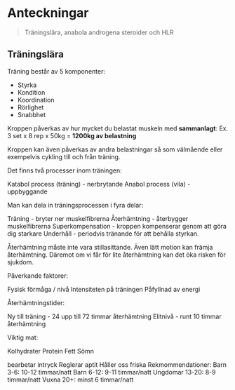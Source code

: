 # Anteckningar
> Träningslära, anabola androgena steroider och HLR

## Träningslära
Träning består av 5 komponenter:
- Styrka
- Kondition
- Koordination
- Rörlighet
- Snabbhet

Kroppen påverkas av hur mycket du belastat muskeln med **sammanlagt**:
Ex. 3 set x 8 rep x 50kg = **1200kg av belastning**



Kroppen kan även påverkas av andra belastningar så som välmående eller exempelvis cykling till och från träning.



Det finns två processer inom träningen:

Katabol process (träning) - nerbrytande
Anabol process (vila) - uppbyggande


Man kan dela in träningsprocessen i fyra delar:

Träning - bryter ner muskelfibrerna
Återhämtning - återbygger muskelfibrerna
Superkompensation - kroppen kompenserar genom att göra dig starkare
Underhåll - periodvis tränande för att behålla styrkan.


Återhämtning måste inte vara stillasittande. Även lätt motion kan främja återhämtning. Däremot om vi får för lite återhämtning kan det öka risken för sjukdom.



Påverkande faktorer:

Fysisk förmåga / nivå
Intensiteten på träningen
Påfyllnad av energi


Återhämtningstider:

Ny till träning - 24 upp till 72 timmar återhämtning
Elitnivå - runt 10 timmar återhämtning


Viktig mat:

Kolhydrater
Protein
Fett
Sömn

bearbetar intryck
Reglerar aptit
Håller oss friska
Rekmommendationer:
Barn 3-6: 10-12 timmar/natt
Barn 6-12: 9-11 timmar/natt
Ungdomar 13-20: 8-9 timmar/natt
Vuxna 20+: minst 6 timmar/natt







